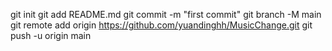 ﻿git init
git add README.md
git commit -m "first commit"
git branch -M main
git remote add origin https://github.com/yuandinghh/MusicChange.git
git push -u origin main